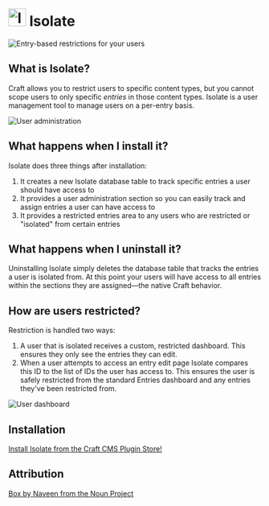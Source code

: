 # <img src="src/icon.svg" width="35" alt="Isolate"> Isolate

![Entry-based restrictions for your users](resources/img/promo.png)

## What is Isolate?

Craft allows you to restrict users to specific content types, but you cannot scope users to only specific _entries_ in those content types. Isolate is a user management tool to manage users on a per-entry basis.

![User administration](resources/img/user-admin.png)

## What happens when I install it?

Isolate does three things after installation:

1. It creates a new Isolate database table to track specific entries a user should have access to
2. It provides a user administration section so you can easily track and assign entries a user can have access to
3. It provides a restricted entries area to any users who are restricted or "isolated" from certain entries

## What happens when I uninstall it?

Uninstalling Isolate simply deletes the database table that tracks the entries a user is isolated from. At this point your users will have access to all entries within the sections they are assigned—the native Craft behavior.

## How are users restricted?

Restriction is handled two ways:

1. A user that is isolated receives a custom, restricted dashboard. This ensures they only see the entries they can edit.
2. When a user attempts to access an entry edit page Isolate compares this ID to the list of IDs the user has access to. This ensures the user is safely restricted from the standard Entries dashboard and any entries they've been restricted from.

![User dashboard](resources/img/user-dashboard.png)

## Installation

[Install Isolate from the Craft CMS Plugin Store!](https://plugins.craftcms.com/isolate)

## Attribution
[Box by Naveen from the Noun Project](https://thenounproject.com/search/?q=box&i=1489677)
